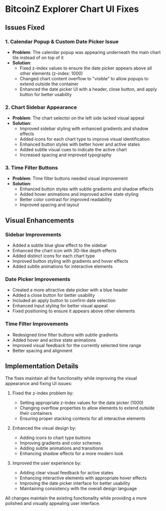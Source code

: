 # BitcoinZ Explorer Chart UI Fixes

## Issues Fixed

### 1. Calendar Popup & Custom Date Picker Issue
- **Problem**: The calendar popup was appearing underneath the main chart tile instead of on top of it
- **Solution**: 
  - Fixed z-index values to ensure the date picker appears above all other elements (z-index: 1000)
  - Changed chart content overflow to "visible" to allow popups to extend outside the container
  - Enhanced the date picker UI with a header, close button, and apply button for better usability

### 2. Chart Sidebar Appearance
- **Problem**: The chart selector on the left side lacked visual appeal
- **Solution**: 
  - Improved sidebar styling with enhanced gradients and shadow effects
  - Added icons for each chart type to improve visual identification
  - Enhanced button styles with better hover and active states
  - Added subtle visual cues to indicate the active chart
  - Increased spacing and improved typography

### 3. Time Filter Buttons
- **Problem**: Time filter buttons needed visual improvement
- **Solution**:
  - Enhanced button styles with subtle gradients and shadow effects
  - Added hover animations and improved active state styling
  - Better color contrast for improved readability
  - Improved spacing and layout

## Visual Enhancements

### Sidebar Improvements
- Added a subtle blue glow effect to the sidebar
- Enhanced the chart icon with 3D-like depth effects
- Added distinct icons for each chart type
- Improved button styling with gradients and hover effects
- Added subtle animations for interactive elements

### Date Picker Improvements
- Created a more attractive date picker with a blue header
- Added a close button for better usability
- Included an apply button to confirm date selection
- Enhanced input styling for better visual appeal
- Fixed positioning to ensure it appears above other elements

### Time Filter Improvements
- Redesigned time filter buttons with subtle gradients
- Added hover and active state animations
- Improved visual feedback for the currently selected time range
- Better spacing and alignment

## Implementation Details

The fixes maintain all the functionality while improving the visual appearance and fixing UI issues:

1. Fixed the z-index problem by:
   - Setting appropriate z-index values for the date picker (1000)
   - Changing overflow properties to allow elements to extend outside their containers
   - Ensuring proper stacking contexts for all interactive elements

2. Enhanced the visual design by:
   - Adding icons to chart type buttons
   - Improving gradients and color schemes
   - Adding subtle animations and transitions
   - Enhancing shadow effects for a more modern look

3. Improved the user experience by:
   - Adding clear visual feedback for active states
   - Enhancing interactive elements with appropriate hover effects
   - Improving the date picker interface for better usability
   - Maintaining consistency with the overall design language

All changes maintain the existing functionality while providing a more polished and visually appealing user interface.